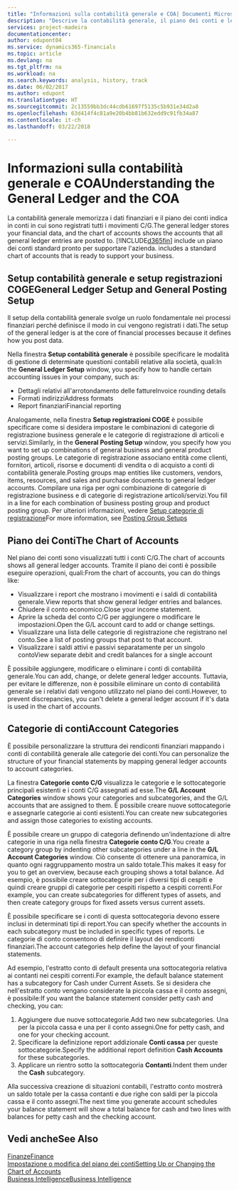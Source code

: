 ```yaml
---
title: "Informazioni sulla contabilità generale e COA| Documenti Microsoft"
description: "Descrive la contabilità generale, il piano dei conti e le categorie dei conti."
services: project-madeira
documentationcenter: 
author: edupont04
ms.service: dynamics365-financials
ms.topic: article
ms.devlang: na
ms.tgt_pltfrm: na
ms.workload: na
ms.search.keywords: analysis, history, track
ms.date: 06/02/2017
ms.author: edupont
ms.translationtype: HT
ms.sourcegitcommit: 2c13559bb3dc44cdb61697f5135c5b931e34d2a8
ms.openlocfilehash: 63d414f4c81a9e20b4bb81b632edd9c91fb34a87
ms.contentlocale: it-ch
ms.lasthandoff: 03/22/2018

---
```

# <a name="understanding-the-general-ledger-and-the-coa"></a><span data-ttu-id="19821-103">Informazioni sulla contabilità generale e COA</span><span class="sxs-lookup"><span data-stu-id="19821-103">Understanding the General Ledger and the COA</span></span>
<span data-ttu-id="19821-104">La contabilità generale memorizza i dati finanziari e il piano dei conti indica in conti in cui sono registrati tutti i movimenti C/G.</span><span class="sxs-lookup"><span data-stu-id="19821-104">The general ledger stores your financial data, and the chart of accounts shows the accounts that all general ledger entries are posted to.</span></span> [!INCLUDE[d365fin](includes/d365fin_md.md)]<span data-ttu-id="19821-105"> include un piano dei conti standard pronto per supportare l'azienda.</span><span class="sxs-lookup"><span data-stu-id="19821-105"> includes a standard chart of accounts that is ready to support your business.</span></span>

## <a name="general-ledger-setup-and-general-posting-setup"></a><span data-ttu-id="19821-106">Setup contabilità generale e setup registrazioni COGE</span><span class="sxs-lookup"><span data-stu-id="19821-106">General Ledger Setup and General Posting Setup</span></span>
<span data-ttu-id="19821-107">Il setup della contabilità generale svolge un ruolo fondamentale nei processi finanziari perché definisce il modo in cui vengono registrati i dati.</span><span class="sxs-lookup"><span data-stu-id="19821-107">The setup of the general ledger is at the core of financial processes because it defines how you post data.</span></span>  

<span data-ttu-id="19821-108">Nella finestra **Setup contabilità generale** è possibile specificare le modalità di gestione di determinate questioni contabili relative alla società, quali:</span><span class="sxs-lookup"><span data-stu-id="19821-108">In the **General Ledger Setup** window, you specify how to handle certain accounting issues in your company, such as:</span></span>  

* <span data-ttu-id="19821-109">Dettagli relativi all'arrotondamento delle fatture</span><span class="sxs-lookup"><span data-stu-id="19821-109">Invoice rounding details</span></span>  
* <span data-ttu-id="19821-110">Formati indirizzi</span><span class="sxs-lookup"><span data-stu-id="19821-110">Address formats</span></span>  
* <span data-ttu-id="19821-111">Report finanziari</span><span class="sxs-lookup"><span data-stu-id="19821-111">Financial reporting</span></span>  

<span data-ttu-id="19821-112">Analogamente, nella finestra **Setup registrazioni COGE** è possibile specificare come si desidera impostare le combinazioni di categorie di registrazione business generale e le categorie di registrazione di articoli e servizi.</span><span class="sxs-lookup"><span data-stu-id="19821-112">Similarly, in the **General Posting Setup** window, you specify how you want to set up combinations of general business and general product posting groups.</span></span> <span data-ttu-id="19821-113">Le categorie di registrazione associano entità come clienti, fornitori, articoli, risorse e documenti di vendita o di acquisto a conti di contabilità generale.</span><span class="sxs-lookup"><span data-stu-id="19821-113">Posting groups map entities like customers, vendors, items, resources, and sales and purchase documents to general ledger accounts.</span></span> <span data-ttu-id="19821-114">Compilare una riga per ogni combinazione di categorie di registrazione business e di categorie di registrazione articoli/servizi.</span><span class="sxs-lookup"><span data-stu-id="19821-114">You fill in a line for each combination of business posting group and product posting group.</span></span> <span data-ttu-id="19821-115">Per ulteriori informazioni, vedere [Setup categorie di registrazione](finance-posting-groups.md)</span><span class="sxs-lookup"><span data-stu-id="19821-115">For more information, see [Posting Group Setups](finance-posting-groups.md)</span></span>  

## <a name="the-chart-of-accounts"></a><span data-ttu-id="19821-116">Piano dei Conti</span><span class="sxs-lookup"><span data-stu-id="19821-116">The Chart of Accounts</span></span>
<span data-ttu-id="19821-117">Nel piano dei conti sono visualizzati tutti i conti C/G.</span><span class="sxs-lookup"><span data-stu-id="19821-117">The chart of accounts shows all general ledger accounts.</span></span> <span data-ttu-id="19821-118">Tramite il piano dei conti è possibile eseguire operazioni, quali:</span><span class="sxs-lookup"><span data-stu-id="19821-118">From the chart of accounts, you can do things like:</span></span>  

* <span data-ttu-id="19821-119">Visualizzare i report che mostrano i movimenti e i saldi di contabilità generale.</span><span class="sxs-lookup"><span data-stu-id="19821-119">View reports that show general ledger entries and balances.</span></span>  
* <span data-ttu-id="19821-120">Chiudere il conto economico.</span><span class="sxs-lookup"><span data-stu-id="19821-120">Close your income statement.</span></span>  
* <span data-ttu-id="19821-121">Aprire la scheda del conto C/G per aggiungere o modificare le impostazioni.</span><span class="sxs-lookup"><span data-stu-id="19821-121">Open the G/L account card to add or change settings.</span></span>  
* <span data-ttu-id="19821-122">Visualizzare una lista delle categorie di registrazione che registrano nel conto.</span><span class="sxs-lookup"><span data-stu-id="19821-122">See a list of posting groups that post to that account.</span></span>
* <span data-ttu-id="19821-123">Visualizzare i saldi attivi e passivi separatamente per un singolo conto</span><span class="sxs-lookup"><span data-stu-id="19821-123">View separate debit and credit balances for a single account</span></span>  

<span data-ttu-id="19821-124">È possibile aggiungere, modificare o eliminare i conti di contabilità generale.</span><span class="sxs-lookup"><span data-stu-id="19821-124">You can add, change, or delete general ledger accounts.</span></span> <span data-ttu-id="19821-125">Tuttavia, per evitare le differenze, non è possibile eliminare un conto di contabilità generale se i relativi dati vengono utilizzato nel piano dei conti.</span><span class="sxs-lookup"><span data-stu-id="19821-125">However, to prevent discrepancies, you can't delete a general ledger account if it's data is used in the chart of accounts.</span></span>  

## <a name="account-categories"></a><span data-ttu-id="19821-126">Categorie di conti</span><span class="sxs-lookup"><span data-stu-id="19821-126">Account Categories</span></span>
<span data-ttu-id="19821-127">È possibile personalizzare la struttura dei rendiconti finanziari mappando i conti di contabilità generale alle categorie dei conti.</span><span class="sxs-lookup"><span data-stu-id="19821-127">You can personalize the structure of your financial statements by mapping general ledger accounts to account categories.</span></span>  

<span data-ttu-id="19821-128">La finestra **Categorie conto C/G** visualizza le categorie e le sottocategorie principali esistenti e i conti C/G assegnati ad esse.</span><span class="sxs-lookup"><span data-stu-id="19821-128">The **G/L Account Categories** window shows your categories and subcategories, and the G/L accounts that are assigned to them.</span></span> <span data-ttu-id="19821-129">È possibile creare nuove sottocategorie e assegnarle categorie ai conti esistenti.</span><span class="sxs-lookup"><span data-stu-id="19821-129">You can create new subcategories and assign those categories to existing accounts.</span></span>  

<span data-ttu-id="19821-130">È possibile creare un gruppo di categoria definendo un'indentazione di altre categorie in una riga nella finestra **Categorie conto C/G**.</span><span class="sxs-lookup"><span data-stu-id="19821-130">You create a category group by indenting other subcategories under a line in the **G/L Account Categories** window.</span></span> <span data-ttu-id="19821-131">Ciò consente di ottenere una panoramica, in quanto ogni raggruppamento mostra un saldo totale.</span><span class="sxs-lookup"><span data-stu-id="19821-131">This makes it easy for you to get an overview, because each grouping shows a total balance.</span></span> <span data-ttu-id="19821-132">Ad esempio, è possibile creare sottocategorie per i diversi tipi di cespiti e quindi creare gruppi di categorie per cespiti rispetto a cespiti correnti.</span><span class="sxs-lookup"><span data-stu-id="19821-132">For example, you can create subcategories for different types of assets, and then create category groups for fixed assets versus current assets.</span></span>  

<span data-ttu-id="19821-133">È possibile specificare se i conti di questa sottocategoria devono essere inclusi in determinati tipi di report.</span><span class="sxs-lookup"><span data-stu-id="19821-133">You can specify whether the accounts in each subcategory must be included in specific types of reports.</span></span> <span data-ttu-id="19821-134">Le categorie di conto consentono di definire il layout dei rendiconti finanziari.</span><span class="sxs-lookup"><span data-stu-id="19821-134">The account categories help define the layout of your financial statements.</span></span>  

<span data-ttu-id="19821-135">Ad esempio, l'estratto conto di default presenta una sottocategoria relativa ai contanti nei cespiti correnti.</span><span class="sxs-lookup"><span data-stu-id="19821-135">For example, the default balance statement has a subcategory for Cash under Current Assets.</span></span> <span data-ttu-id="19821-136">Se si desidera che nell'estratto conto vengano considerate la piccola cassa e il conto assegni, è possibile:</span><span class="sxs-lookup"><span data-stu-id="19821-136">If you want the balance statement consider petty cash and checking, you can:</span></span>  

1. <span data-ttu-id="19821-137">Aggiungere due nuove sottocategorie.</span><span class="sxs-lookup"><span data-stu-id="19821-137">Add two new subcategories.</span></span> <span data-ttu-id="19821-138">Una per la piccola cassa e una per il conto assegni.</span><span class="sxs-lookup"><span data-stu-id="19821-138">One for petty cash, and one for your checking account.</span></span>  
2. <span data-ttu-id="19821-139">Specificare la definizione report addizionale **Conti cassa** per queste sottocategorie.</span><span class="sxs-lookup"><span data-stu-id="19821-139">Specify the additional report definition **Cash Accounts** for these subcategories.</span></span>  
3. <span data-ttu-id="19821-140">Applicare un rientro sotto la sottocategoria **Contanti**.</span><span class="sxs-lookup"><span data-stu-id="19821-140">Indent them under the **Cash** subcategory.</span></span>  

<span data-ttu-id="19821-141">Alla successiva creazione di situazioni contabili, l'estratto conto mostrerà un saldo totale per la cassa contanti e due righe con saldi per la piccola cassa e il conto assegni.</span><span class="sxs-lookup"><span data-stu-id="19821-141">The next time you generate account schedules your balance statement will show a total balance for cash and two lines with balances for petty cash and the checking account.</span></span>  

## <a name="see-also"></a><span data-ttu-id="19821-142">Vedi anche</span><span class="sxs-lookup"><span data-stu-id="19821-142">See Also</span></span>
[<span data-ttu-id="19821-143">Finanze</span><span class="sxs-lookup"><span data-stu-id="19821-143">Finance</span></span>](finance.md)  
[<span data-ttu-id="19821-144">Impostazione o modifica del piano dei conti</span><span class="sxs-lookup"><span data-stu-id="19821-144">Setting Up or Changing the Chart of Accounts</span></span>](finance-setup-chart-accounts.md)  
[<span data-ttu-id="19821-145">Business Intelligence</span><span class="sxs-lookup"><span data-stu-id="19821-145">Business Intelligence</span></span>](bi.md)  

